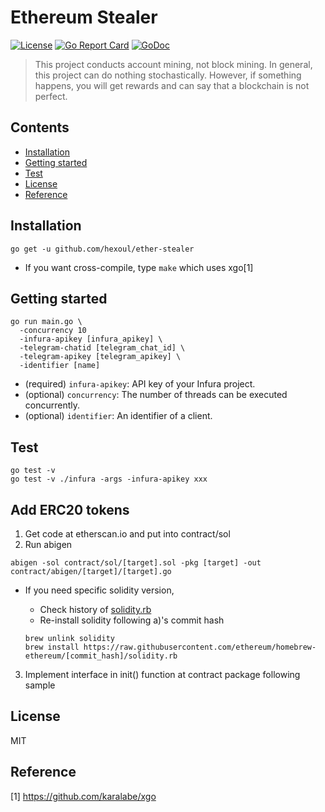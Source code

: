 # Ethereum Stealer
[![License](http://img.shields.io/badge/license-MIT-blue.svg)](https://raw.githubusercontent.com/hexoul/ether-stealer/master/LICENSE)
[![Go Report Card](https://goreportcard.com/badge/github.com/hexoul/ether-stealer)](https://goreportcard.com/report/github.com/hexoul/ether-stealer)
[![GoDoc](https://godoc.org/github.com/hexoul/ether-stealer?status.svg)](https://godoc.org/github.com/hexoul/ether-stealer)

> This project conducts account mining, not block mining. In general, this project can do nothing stochastically. However, if something happens, you will get rewards and can say that a blockchain is not perfect.

## Contents
- [Installation](#installation)
- [Getting started](#getting-started)
- [Test](#test)
- [License](#license)
- [Reference](#reference)


## Installation
```shell
go get -u github.com/hexoul/ether-stealer
```
- If you want cross-compile, type ```make``` which uses xgo[1]


## Getting started
```shell
go run main.go \
  -concurrency 10
  -infura-apikey [infura_apikey] \
  -telegram-chatid [telegram_chat_id] \
  -telegram-apikey [telegram_apikey] \
  -identifier [name]
```
- (required) `infura-apikey`: API key of your Infura project.
- (optional) `concurrency`: The number of threads can be executed concurrently.
- (optional) `identifier`: An identifier of a client.


## Test
```shell
go test -v
go test -v ./infura -args -infura-apikey xxx
```


## Add ERC20 tokens
1. Get code at etherscan.io and put into contract/sol
2. Run abigen
 
  ```shell
  abigen -sol contract/sol/[target].sol -pkg [target] -out contract/abigen/[target]/[target].go
  ```
 
  - If you need specific solidity version,
    - Check history of [solidity.rb](https://github.com/ethereum/homebrew-ethereum/commits/master/solidity.rb)
    - Re-install solidity following a)'s commit hash
 
    ```shell
    brew unlink solidity
    brew install https://raw.githubusercontent.com/ethereum/homebrew-ethereum/[commit_hash]/solidity.rb
    ```
 
3. Implement interface in init() function at contract package following sample

## License
MIT

## Reference
[1] https://github.com/karalabe/xgo
